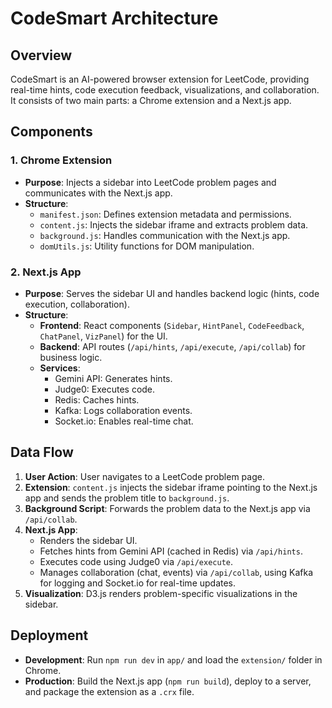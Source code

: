 # CodeSmart Architecture

## Overview

CodeSmart is an AI-powered browser extension for LeetCode, providing real-time hints, code execution feedback, visualizations, and collaboration. It consists of two main parts: a Chrome extension and a Next.js app.

## Components

### 1. Chrome Extension

- **Purpose**: Injects a sidebar into LeetCode problem pages and communicates with the Next.js app.
- **Structure**:
  - `manifest.json`: Defines extension metadata and permissions.
  - `content.js`: Injects the sidebar iframe and extracts problem data.
  - `background.js`: Handles communication with the Next.js app.
  - `domUtils.js`: Utility functions for DOM manipulation.

### 2. Next.js App

- **Purpose**: Serves the sidebar UI and handles backend logic (hints, code execution, collaboration).
- **Structure**:
  - **Frontend**: React components (`Sidebar`, `HintPanel`, `CodeFeedback`, `ChatPanel`, `VizPanel`) for the UI.
  - **Backend**: API routes (`/api/hints`, `/api/execute`, `/api/collab`) for business logic.
  - **Services**:
    - Gemini API: Generates hints.
    - Judge0: Executes code.
    - Redis: Caches hints.
    - Kafka: Logs collaboration events.
    - Socket.io: Enables real-time chat.

## Data Flow

1. **User Action**: User navigates to a LeetCode problem page.
2. **Extension**: `content.js` injects the sidebar iframe pointing to the Next.js app and sends the problem title to `background.js`.
3. **Background Script**: Forwards the problem data to the Next.js app via `/api/collab`.
4. **Next.js App**:
   - Renders the sidebar UI.
   - Fetches hints from Gemini API (cached in Redis) via `/api/hints`.
   - Executes code using Judge0 via `/api/execute`.
   - Manages collaboration (chat, events) via `/api/collab`, using Kafka for logging and Socket.io for real-time updates.
5. **Visualization**: D3.js renders problem-specific visualizations in the sidebar.

## Deployment

- **Development**: Run `npm run dev` in `app/` and load the `extension/` folder in Chrome.
- **Production**: Build the Next.js app (`npm run build`), deploy to a server, and package the extension as a `.crx` file.
